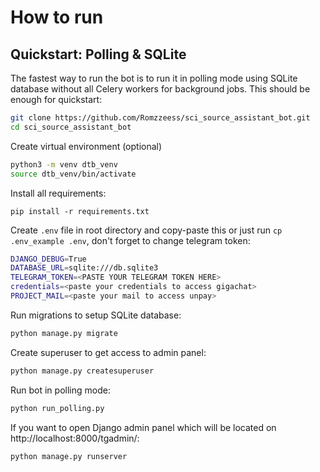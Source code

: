 # How to run

## Quickstart: Polling & SQLite

The fastest way to run the bot is to run it in polling mode using SQLite database without all Celery workers for background jobs. This should be enough for quickstart:

``` bash
git clone https://github.com/Romzzeess/sci_source_assistant_bot.git
cd sci_source_assistant_bot
```

Create virtual environment (optional)
``` bash
python3 -m venv dtb_venv
source dtb_venv/bin/activate
```

Install all requirements:
```
pip install -r requirements.txt
```

Create `.env` file in root directory and copy-paste this or just run `cp .env_example .env`,
don't forget to change telegram token:
``` bash 
DJANGO_DEBUG=True
DATABASE_URL=sqlite:///db.sqlite3
TELEGRAM_TOKEN=<PASTE YOUR TELEGRAM TOKEN HERE>
credentials=<paste your credentials to access gigachat>
PROJECT_MAIL=<paste your mail to access unpay>
```

Run migrations to setup SQLite database:
``` bash
python manage.py migrate
```

Create superuser to get access to admin panel:
``` bash
python manage.py createsuperuser
```

Run bot in polling mode:
``` bash
python run_polling.py 
```

If you want to open Django admin panel which will be located on http://localhost:8000/tgadmin/:
``` bash
python manage.py runserver
```

